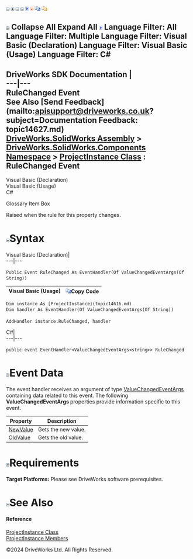 ![](dotnetimages/collapse.gif) ![](dotnetimages/expand.gif) ![](dotnetimages/collapse.gif) ![](dotnetimages/expand.gif) ![](dotnetimages/drpdown.gif) ![](dotnetimages/drpdown_orange.gif) ![](dotnetimages/copycode.gif) ![](dotnetimages/copycodeHighlight.gif)

![](dotnetimages/collapse.gif) Collapse All Expand All ![](dotnetimages/drpdown.gif) Language Filter: All  Language Filter: Multiple  Language Filter: Visual Basic (Declaration) Language Filter: Visual Basic (Usage) Language Filter: C#  
---  
DriveWorks SDK Documentation  |   
---|---  
RuleChanged Event   
See Also [Send Feedback](mailto:apisupport@driveworks.co.uk?subject=Documentation Feedback: topic14627.md)  
[DriveWorks.SolidWorks Assembly](topic13342.md) > [DriveWorks.SolidWorks.Components Namespace](topic13925.md) > [ProjectInstance Class](topic14616.md) : RuleChanged Event  
---  
  
Visual Basic (Declaration)    
Visual Basic (Usage)    
C# 

Glossary Item Box

Raised when the rule for this property changes. 

# ![](dotnetimages/collapse.gif)Syntax

Visual Basic (Declaration)|   
---|---  
      
    
    Public Event RuleChanged As EventHandler(Of ValueChangedEventArgs(Of String))  
  
Visual Basic (Usage)| ![](dotnetimages/copycode.gif)Copy Code  
---|---  
      
    
    Dim instance As [ProjectInstance](topic14616.md)
    Dim handler As EventHandler(Of ValueChangedEventArgs(Of String))
     
    AddHandler instance.RuleChanged, handler  
  
C#|   
---|---  
      
    
    public event EventHandler<ValueChangedEventArgs<string>> RuleChanged  
  
# ![](dotnetimages/collapse.gif)Event Data

The event handler receives an argument of type [ValueChangedEventArgs<T>](topic5834.md) containing data related to this event. The following **ValueChangedEventArgs <T>** properties provide information specific to this event.

Property| Description  
---|---  
[NewValue](topic5841.md)| Gets the new value.   
[OldValue](topic5842.md)| Gets the old value.   
  
# ![](dotnetimages/collapse.gif)Requirements

**Target Platforms:** Please see DriveWorks software prerequisites.

# ![](dotnetimages/collapse.gif)See Also

#### Reference

[ProjectInstance Class](topic14616.md)   
[ProjectInstance Members](topic14617.md)

©2024 DriveWorks Ltd. All Rights Reserved.

